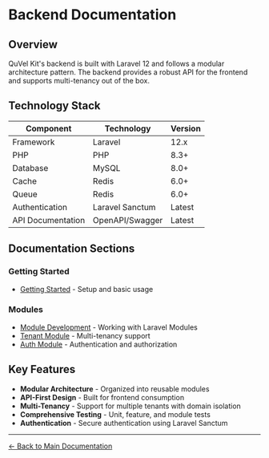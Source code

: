 # Backend Documentation

## Overview

QuVel Kit's backend is built with Laravel 12 and follows a modular architecture pattern. The backend provides a robust API for the frontend and supports multi-tenancy out of the box.

## Technology Stack

| Component | Technology | Version |
|-----------|------------|--------|
| Framework | Laravel | 12.x |
| PHP | PHP | 8.3+ |
| Database | MySQL | 8.0+ |
| Cache | Redis | 6.0+ |
| Queue | Redis | 6.0+ |
| Authentication | Laravel Sanctum | Latest |
| API Documentation | OpenAPI/Swagger | Latest |

## Documentation Sections

### Getting Started

- [Getting Started](./getting-started.md) - Setup and basic usage

### Modules

- [Module Development](./module-development.md) - Working with Laravel Modules
- [Tenant Module](./tenant-module.md) - Multi-tenancy support
- [Auth Module](./auth-module.md) - Authentication and authorization

## Key Features

- **Modular Architecture** - Organized into reusable modules
- **API-First Design** - Built for frontend consumption
- **Multi-Tenancy** - Support for multiple tenants with domain isolation
- **Comprehensive Testing** - Unit, feature, and module tests
- **Authentication** - Secure authentication using Laravel Sanctum

---

[← Back to Main Documentation](../README.md)
